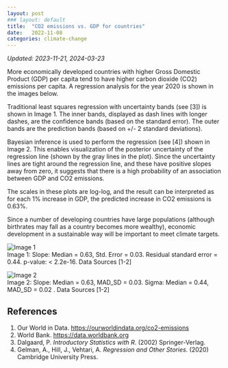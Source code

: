 ```yaml
---
layout: post
### layout: default
title:  "CO2 emissions vs. GDP for countries"
date:   2022-11-08
categories: climate-change
---
```

_Updated: 2023-11-21, 2024-03-23_

More economically developed countries with higher Gross Domestic Product (GDP) per capita tend to have higher carbon dioxide (CO2) emissions per capita. A regression analysis for the year 2020 is shown in the images below.

Traditional least squares regression with uncertainty bands (see [3]) is shown in Image 1.  The inner bands, displayed as dash lines with longer dashes, are the confidence bands (based on the standard error). The outer bands are the prediction bands (based on +/- 2 standard deviations).

Bayesian inference is used to perform the regression (see [4]) shown in Image 2. This enables visualization of the posterior uncertainty of the regression line (shown by the gray lines in the plot). Since the uncertainty lines are tight around the regression line, and these have positive slopes away from zero, it suggests that there is a high probability of an association between GDP and CO2 emissions.

The scales in these plots are log-log, and the result can be interpreted as for each 1% increase in GDP, the predicted increase in CO2 emissions is 0.63%.

Since a number of developing countries have large populations (although birthrates may fall as a country becomes more wealthy), economic development in a sustainable way will be important to meet climate targets.

![Image 1](/blog1/assets/images/climate-change/gdp_fit_loglog_country_CO2_GDP_2020_bands_2211v3.png)  
Image 1: Slope: Median = 0.63, Std. Error = 0.03. Residual standard error = 0.44. p-value: < 2.2e-16. Data Sources [1-2]

![Image 2](/blog1/assets/images/climate-change/gdp_fit_loglog_country_CO2_GDP_2020_2211v3.png)  
Image 2: Slope: Median = 0.63, MAD_SD = 0.03. Sigma: Median = 0.44, MAD_SD = 0.02 . Data Sources [1-2]

## References

1. Our World in Data. <https://ourworldindata.org/co2-emissions>
2. World Bank. <https://data.worldbank.org>
3. Dalgaard, P. _Introductory Statistics with R_. (2002) Springer-Verlag.
4. Gelman, A., Hill, J., Vehtari, A. _Regression and Other Stories_. (2020) Cambridge University Press.
